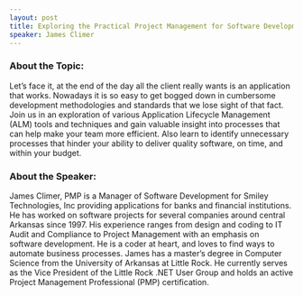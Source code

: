 ```yaml
---
layout: post
title: Exploring the Practical Project Management for Software Development
speaker: James Climer
---
```


### About the Topic: 
 Let’s face it, at the end of the day all the client really wants is an application that works. Nowadays it is so easy to get bogged down in cumbersome development methodologies and standards that we lose sight of that fact. Join us in an exploration of various Application Lifecycle Management (ALM) tools and techniques and gain valuable insight into processes that can help make your team more efficient. Also learn to identify unnecessary processes that hinder your ability to deliver quality software, on time, and within your budget. 

### About the Speaker:
James Climer, PMP is a Manager of Software Development for Smiley Technologies, Inc providing applications for banks and financial institutions. He has worked on software projects for several companies around central Arkansas since 1997. His experience ranges from design and coding to IT Audit and Compliance to Project Management with an emphasis on software development. He is a coder at heart, and loves to find ways to automate business processes.  James has a master’s degree in Computer Science from the University of Arkansas at Little Rock. He currently serves as the Vice President of the Little Rock .NET User Group and holds an active Project Management Professional (PMP) certification.
